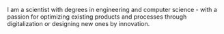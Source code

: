 I am a scientist with degrees in engineering and computer science - with a passion for optimizing existing products and processes through digitalization or designing new ones by innovation.

<!---
gtancev/gtancev is a ✨ special ✨ repository because its `README.md` (this file) appears on your GitHub profile.
You can click the Preview link to take a look at your changes.
--->

